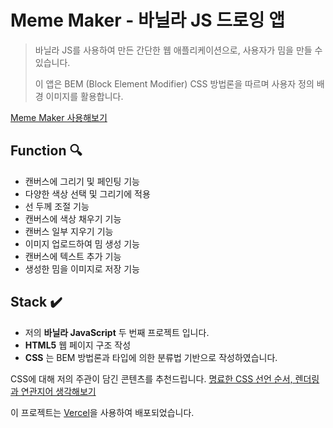 # Meme Maker - 바닐라 JS 드로잉 앱

> 바닐라 JS를 사용하여 만든 간단한 웹 애플리케이션으로, 사용자가 밈을 만들 수 있습니다.
>
> 이 앱은 BEM (Block Element Modifier) CSS 방법론을 따르며 사용자 정의 배경 이미지를 활용합니다.

[Meme Maker 사용해보기](https://mex2-maker.vercel.app/)

## Function 🔍

- 캔버스에 그리기 및 페인팅 기능
- 다양한 색상 선택 및 그리기에 적용
- 선 두께 조절 기능
- 캔버스에 색상 채우기 기능
- 캔버스 일부 지우기 기능
- 이미지 업로드하여 밈 생성 기능
- 캔버스에 텍스트 추가 기능
- 생성한 밈을 이미지로 저장 기능

## Stack ✔️

- 저의 **바닐라 JavaScript** 두 번째 프로젝트 입니다.
- **HTML5** 웹 페이지 구조 작성
- **CSS** 는 BEM 방법론과 타입에 의한 분류법 기반으로 작성하였습니다.

CSS에 대해 저의 주관이 담긴 콘텐츠를 추천드립니다.
[명료한 CSS 선언 순서, 렌더링과 연관지어 생각해보기](https://nami-socket.tistory.com/7)

이 프로젝트는 [Vercel](https://vercel.com/)을 사용하여 배포되었습니다.

